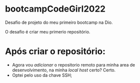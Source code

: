 # bootcampCodeGirl2022
Desafio de projeto do meu primeiro bootcamp na Dio.

O desafio é criar meu primerio repositório.

# Após criar o repositório:
 - Agora vou _adicionar_ o repositorio remoto para minha area de desenvolvimento, na minha _local host_ certo? Certo.
 - Optei pelo uso da chave SSH;
 

